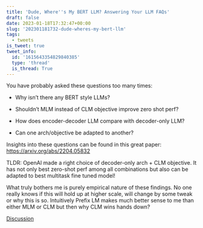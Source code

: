 ```yaml
---
title: 'Dude, Where''s My BERT LLM? Answering Your LLM FAQs'
draft: false
date: 2023-01-18T17:32:47+00:00
slug: '202301181732-dude-wheres-my-bert-llm'
tags:
  - tweets
is_tweet: true
tweet_info:
  id: '1615643354829840385'
  type: 'thread'
  is_thread: True
---
```




You have probably asked these questions too many times: 

- Why isn’t there any BERT style LLMs? 

- Shouldn’t MLM instead of CLM objective improve zero shot perf?

- How does encoder-decoder LLM compare with decoder-only LLM?

- Can one arch/objective be adapted to another?

Insights into these questions can be found in this great paper: <https://arxiv.org/abs/2204.05832>

TLDR: OpenAI made a right choice of decoder-only arch + CLM objective. It has not only best zero-shot perf among all combinations but also can be adapted to best multitask fine tuned model!

What truly bothers me is purely empirical nature of these findings. No one really knows if this will hold up at higher scale,  will change by some tweak or why this is so. Intuitively Prefix LM makes much better sense to me than either MLM or CLM but then why CLM wins hands down?

[Discussion](https://x.com/sytelus/status/1615643354829840385)
